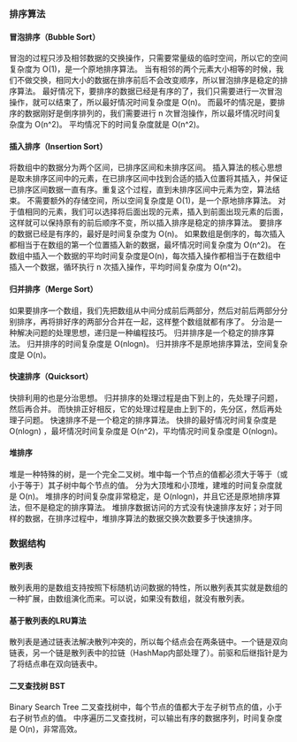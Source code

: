
### 排序算法
#### 冒泡排序（Bubble Sort）
冒泡的过程只涉及相邻数据的交换操作，只需要常量级的临时空间，所以它的空间复杂度为 O(1)，是一个原地排序算法。
当有相邻的两个元素大小相等的时候，我们不做交换，相同大小的数据在排序前后不会改变顺序，所以冒泡排序是稳定的排序算法。
最好情况下，要排序的数据已经是有序的了，我们只需要进行一次冒泡操作，就可以结束了，所以最好情况时间复杂度是 O(n)。
而最坏的情况是，要排序的数据刚好是倒序排列的，我们需要进行 n 次冒泡操作，所以最坏情况时间复杂度为 O(n^2)。
平均情况下的时间复杂度就是 O(n^2)。

#### 插入排序（Insertion Sort）
将数组中的数据分为两个区间，已排序区间和未排序区间。
插入算法的核心思想是取未排序区间中的元素，在已排序区间中找到合适的插入位置将其插入，并保证已排序区间数据一直有序。重复这个过程，直到未排序区间中元素为空，算法结束。
不需要额外的存储空间，所以空间复杂度是 O(1)，是一个原地排序算法。
对于值相同的元素，我们可以选择将后面出现的元素，插入到前面出现元素的后面，这样就可以保持原有的前后顺序不变，所以插入排序是稳定的排序算法。
要排序的数据已经是有序的，最好是时间复杂度为 O(n)。
如果数组是倒序的，每次插入都相当于在数组的第一个位置插入新的数据，最坏情况时间复杂度为 O(n^2)。
在数组中插入一个数据的平均时间复杂度是O(n)，每次插入操作都相当于在数组中插入一个数据，循环执行 n 次插入操作，平均时间复杂度为 O(n^2)。

#### 归并排序（Merge Sort）
如果要排序一个数组，我们先把数组从中间分成前后两部分，然后对前后两部分分别排序，再将排好序的两部分合并在一起，这样整个数组就都有序了。
分治是一种解决问题的处理思想，递归是一种编程技巧。
归并排序是一个稳定的排序算法。
归并排序的时间复杂度是 O(nlogn)。
归并排序不是原地排序算法，空间复杂度是 O(n)。

#### 快速排序（Quicksort）
快排利用的也是分治思想。
归并排序的处理过程是由下到上的，先处理子问题，然后再合并。
而快排正好相反，它的处理过程是由上到下的，先分区，然后再处理子问题。
快速排序不是一个稳定的排序算法。
快排的最好情况时间复杂度是 O(nlogn) ，最坏情况时间复杂度是 O(n^2)，平均情况时间复杂度是 O(nlogn)。

#### 堆排序
堆是一种特殊的树，是一个完全二叉树。堆中每一个节点的值都必须大于等于（或小于等于）其子树中每个节点的值。
分为大顶堆和小顶堆，建堆的时间复杂度就是 O(n)。
堆排序的时间复杂度非常稳定，是 O(nlogn)，并且它还是原地排序算法，但不是稳定的排序算法。
堆排序数据访问的方式没有快速排序友好；对于同样的数据，在排序过程中，堆排序算法的数据交换次数要多于快速排序。

### 数据结构
#### 散列表
散列表用的是数组支持按照下标随机访问数据的特性，所以散列表其实就是数组的一种扩展，由数组演化而来。可以说，如果没有数组，就没有散列表。

#### 基于散列表的LRU算法
散列表是通过链表法解决散列冲突的，所以每个结点会在两条链中。一个链是双向链表，另一个链是散列表中的拉链（HashMap内部处理了）。前驱和后继指针是为了将结点串在双向链表中。

#### 二叉查找树 BST
Binary Search Tree
二叉查找树中，每个节点的值都大于左子树节点的值，小于右子树节点的值。
中序遍历二叉查找树，可以输出有序的数据序列，时间复杂度是 O(n)，非常高效。
